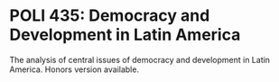 # POLI 435: Democracy and Development in Latin America

The analysis of central issues of democracy and development in Latin America. Honors version available.